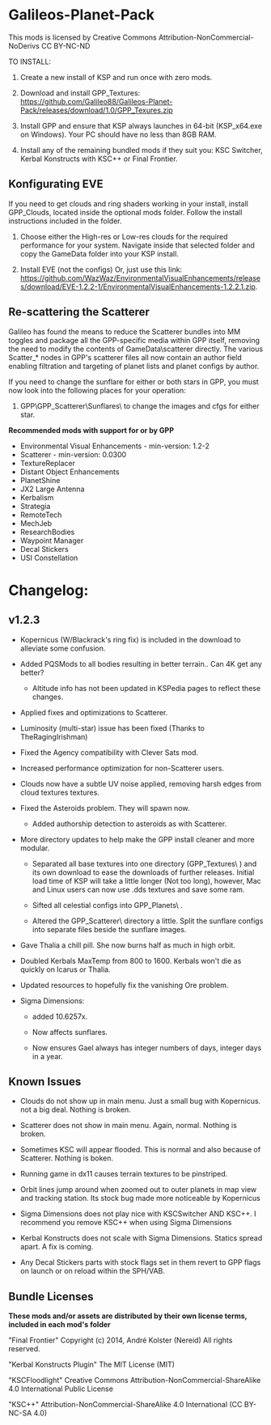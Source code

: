 ﻿# Galileos-Planet-Pack

This mods is licensed by Creative Commons Attribution-NonCommercial-NoDerivs 
CC BY-NC-ND 

TO INSTALL:

1. Create a new install of KSP and run once with zero mods.

2. Download and install GPP_Textures: https://github.com/Galileo88/Galileos-Planet-Pack/releases/download/1.0/GPP_Texures.zip

3. Install GPP and ensure that KSP always launches in 64-bit (KSP_x64.exe on Windows). Your PC should have no less than 8GB RAM.

3. Install any of the remaining bundled mods if they suit you: KSC Switcher, Kerbal Konstructs with KSC++ or Final Frontier.

## Konfigurating EVE

If you need to get clouds and ring shaders working in your install, install GPP_Clouds, located inside the optional mods folder. Follow the install instructions included in the folder.

1. Choose either the High-res or Low-res clouds for the required performance for your system. Navigate inside that selected folder and copy the GameData folder into your KSP install.
 
2. Install EVE (not the configs) Or, just use this link: https://github.com/WazWaz/EnvironmentalVisualEnhancements/releases/download/EVE-1.2.2-1/EnvironmentalVisualEnhancements-1.2.2.1.zip.

## Re-scattering the Scatterer

Galileo has found the means to reduce the Scatterer bundles into MM toggles and package all the GPP-specific media within GPP itself, removing the need to modify the contents of GameData\scatterer directly. The various Scatter_* nodes in GPP's scatterer files all now contain an author field enabling filtration and targeting of planet lists and planet configs by author.

If you need to change the sunflare for either or both stars in GPP, you must now look into the following places for your operation:

1. GPP\GPP_Scatterer\Sunflares\ to change the images and cfgs for either star.
 
 
**Recommended mods with support for or by GPP**
  * Environmental Visual Enhancements - min-version: 1.2-2
  * Scatterer - min-version: 0.0300
  * TextureReplacer
  * Distant Object Enhancements 
  * PlanetShine
  * JX2 Large Antenna
  * Kerbalism
  * Strategia
  * RemoteTech
  * MechJeb
  * ResearchBodies
  * Waypoint Manager
  * Decal Stickers
  * USI Constellation


# Changelog:
## v1.2.3

* Kopernicus (W/Blackrack's ring fix) is included in the download to alleviate some confusion.

* Added PQSMods to all bodies resulting in better terrain.. Can 4K get any better?
  * Altitude info has not been updated in KSPedia pages to reflect these changes.

* Applied fixes and optimizations to Scatterer.

* Luminosity (multi-star) issue has been fixed (Thanks to TheRagingIrishman)

* Fixed the Agency compatibility with Clever Sats mod.

* Increased performance optimization for non-Scatterer users.

* Clouds now have a subtle UV noise applied, removing harsh edges from cloud textures textures.

* Fixed the Asteroids problem. They will spawn now.

  * Added authorship detection to asteroids as with Scatterer.

* More directory updates to help make the GPP install cleaner and more modular.

  * Separated all base textures into one directory (GPP_Textures\ ) and its own download to ease the downloads of further releases. Initial load time of KSP will take a little longer (Not too long), however, Mac and Linux users can now use .dds textures and save some ram.

  * Sifted all celestial configs into GPP_Planets\ .
  
  * Altered the GPP_Scatterer\ directory a little. Split the sunflare configs into separate files beside the sunflare images.

* Gave Thalia a chill pill. She now burns half as much in high orbit.

* Doubled Kerbals MaxTemp from 800 to 1600. Kerbals won't die as quickly on Icarus or Thalia.

* Updated resources to hopefully fix the vanishing Ore problem.

* Sigma Dimensions:

  * added 10.6257x.
  
  * Now affects sunflares.
  
  * Now ensures Gael always has integer numbers of days, integer days in a year.


## Known Issues
 
* Clouds do not show up in main menu. Just a small bug with Kopernicus. not a big deal. Nothing is broken.

* Scatterer does not show in main menu. Again, normal. Nothing is broken.

* Sometimes KSC will appear flooded. This is normal and also because of Scatterer. Nothing is boken.

* Running game in dx11 causes terrain textures to be pinstriped.

* Orbit lines jump around when zoomed out to outer planets in map view and tracking station. Its stock bug made more noticeable by Kopernicus

* Sigma Dimensions does not play nice with KSCSwitcher AND KSC++. I recommend you remove KSC++ when using Sigma Dimensions

* Kerbal Konstructs does not scale with Sigma Dimensions. Statics spread apart. A fix is coming.

* Any Decal Stickers parts with stock flags set in them revert to GPP flags on launch or on reload within the SPH/VAB.

## Bundle Licenses

**These mods and/or assets are distributed by their own license terms, included in each mod's folder**

"Final Frontier"
Copyright (c) 2014, André Kolster (Nereid)
 All rights reserved.

"Kerbal Konstructs Plugin"
The MIT License (MIT)

"KSCFloodlight"
Creative Commons Attribution-NonCommercial-ShareAlike 4.0 International Public License

"KSC++"
Attribution-NonCommercial-ShareAlike 4.0 International (CC BY-NC-SA 4.0)
